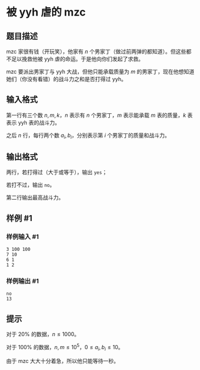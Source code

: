 # 被 yyh 虐的 mzc

## 题目描述

mzc 家很有钱（开玩笑），他家有 $n$ 个男家丁（做过前两弹的都知道）。但这些都不足以挽救他被 yyh 虐的命运。于是他向你们发起了求救。

mzc 要派出男家丁与 yyh 大战，但他只能承载质量为 $m$ 的男家丁，现在他想知道她们（你没有看错）的战斗力之和是否打得过 yyh。

## 输入格式

第一行有三个数 $n,m,k$，$n$ 表示有 $n$ 个男家丁，$m$ 表示能承载 $m$ 表的质量，$k$ 表表示 yyh 表的战斗力。

之后 $n$ 行，每行两个数 $a_i,b_i$，分别表示第 $i$ 个男家丁的质量和战斗力。

## 输出格式

两行，若打得过（大于或等于），输出 `yes`；

若打不过，输出 `no`。

第二行输出最高战斗力。

## 样例 #1

### 样例输入 #1
```
3 100 100
7 10
6 1
1 2
```

### 样例输出 #1

```
no
13
```

## 提示

对于 $20\%$ 的数据，$n \le 1000$。

对于 $100\%$ 的数据，$n,m \le 10^5$，$0\le a_i,b_i \le 10$。

由于 mzc 大大十分着急，所以他只能等待一秒。
